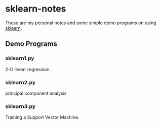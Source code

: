 # sklearn-notes
These are my personal notes and some simple demo programs on using [sklearn](http://scikit-learn.org/stable/).

## Demo Programs

### sklearn1.py

2-D linear regression. 

### sklearn2.py

principal component analysis

### sklearn3.py

Training a Support Vector Machine. 